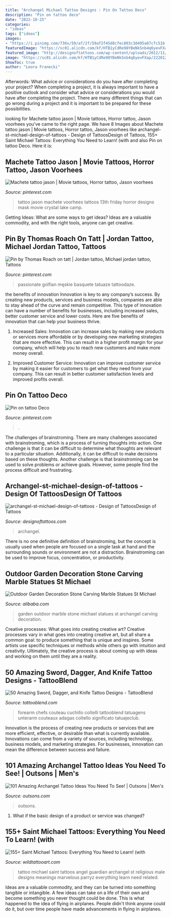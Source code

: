 ```yaml
---
title: "Archangel Michael Tattoo Designs : Pin On Tattoo Deco"
description: "Pin on tattoo deco"
date: "2022-10-25"
categories:
- "ideas"
tags: ["ideas"]
images:
- "https://i.pinimg.com/736x/59/af/2f/59af2f45d8cfec803c3d495a87cfc51b--michael-jordan-michael-okeefe.jpg"
featuredImage: "https://sc01.alicdn.com/kf/HTB1yCdRe98YBeNkSnb4q6yevFXap/222012761/HTB1yCdRe98YBeNkSnb4q6yevFXap.jpg"
featured_image: "http://designoftattoos.com/wp-content/uploads/2012/11/archangel-st-michael-design-of-tattoos.jpg"
image: "https://sc01.alicdn.com/kf/HTB1yCdRe98YBeNkSnb4q6yevFXap/222012761/HTB1yCdRe98YBeNkSnb4q6yevFXap.jpg"
ShowToc: true
author: "Leora Franecki"
---
```



Afterwords: What advice or considerations do you have after completing your project?
When completing a project, it is always important to have a positive outlook and consider what advice or considerations you would have after completing the project. There are many different things that can go wrong during a project and it is important to be prepared for these possibilities.

	

		
looking for Machete tattoo jason | Movie tattoos, Horror tattoo, Jason voorhees you've came to the right page. We have 8 Images about Machete tattoo jason | Movie tattoos, Horror tattoo, Jason voorhees like archangel-st-michael-design-of-tattoos - Design of TattoosDesign of Tattoos, 155+ Saint Michael Tattoos: Everything You Need to Learn! (with and also Pin on tattoo Deco. Here it is:
		
    
## Machete Tattoo Jason | Movie Tattoos, Horror Tattoo, Jason Voorhees

<img loading=lazy src="https://i.pinimg.com/736x/5e/43/ba/5e43ba96c85e5b1fdfc3e2671e88a1df.jpg" onerror="this.onerror=null;this.src='https://tse4.mm.bing.net/th?id=OIP.RyEJ0D33QZuYfz9P8J6cuAHaHa&amp;pid=15.1';" alt="Machete tattoo jason | Movie tattoos, Horror tattoo, Jason voorhees">

_Source: pinterest.com_

>tattoo jason machete voorhees tattoos 13th friday horror designs mask movie crystal lake camp. 

	

Getting Ideas: What are some ways to get ideas?
Ideas are a valuable commodity, and with the right tools, anyone can get creative.

    
## Pin By Thomas Roach On Tatt | Jordan Tattoo, Michael Jordan Tattoo, Tattoos

<img loading=lazy src="https://i.pinimg.com/736x/59/af/2f/59af2f45d8cfec803c3d495a87cfc51b--michael-jordan-michael-okeefe.jpg" onerror="this.onerror=null;this.src='https://tse1.mm.bing.net/th?id=OIP.-WWlaXcNmV5YTFH1Hvk0-gHaK7&amp;pid=15.1';" alt="Pin by Thomas Roach on tatt | Jordan tattoo, Michael jordan tattoo, Tattoos">

_Source: pinterest.com_

>passionate golfian męskie basquete tatuaze tattoodaze. 

	

the benefits of innovation
Innovation is key to any company’s success. By creating new products, services and business models, companies are able to stay ahead of the curve and remain competitive. This type of innovation can have a number of benefits for businesses, including increased sales, better customer service and lower costs. Here are five benefits of innovation that can help your business thrive.
1. Increased Sales: Innovation can increase sales by making new products or services more affordable or by developing new marketing strategies that are more effective. This can result in a higher profit margin for your company, which will help you to reach new customers and make more money overall.

2. Improved Customer Service: Innovation can improve customer service by making it easier for customers to get what they need from your company. This can result in better customer satisfaction levels and improved profits overall.


    
## Pin On Tattoo Deco

<img loading=lazy src="https://i.pinimg.com/736x/95/c5/d0/95c5d02b435269a0b05ef65270c491f1.jpg" onerror="this.onerror=null;this.src='https://tse1.mm.bing.net/th?id=OIP.y3c8fGkMUiA0WDxy-lgArAHaMj&amp;pid=15.1';" alt="Pin on tattoo Deco">

_Source: pinterest.com_

>. 

	

The challenges of brainstroming.
There are many challenges associated with brainstroming, which is a process of turning thoughts into action. One challenge is that it can be difficult to determine what thoughts are relevant to a particular situation. Additionally, it can be difficult to make decisions based on these thoughts. Another challenge is that brainstroming can be used to solve problems or achieve goals. However, some people find the process difficult and frustrating.

    
## Archangel-st-michael-design-of-tattoos - Design Of TattoosDesign Of Tattoos

<img loading=lazy src="http://designoftattoos.com/wp-content/uploads/2012/11/archangel-st-michael-design-of-tattoos.jpg" onerror="this.onerror=null;this.src='https://tse3.mm.bing.net/th?id=OIP.WQWwYPeDjOdaXKallowSlgHaNz&amp;pid=15.1';" alt="archangel-st-michael-design-of-tattoos - Design of TattoosDesign of Tattoos">

_Source: designoftattoos.com_

>archangel. 

	

There is no one definitive definition of brainstroming, but the concept is usually used when people are focused on a single task at hand and the surrounding sounds or environment are not a distraction. Brainstroming can be used to improve focus, concentration, or productivity.

    
## Outdoor Garden Decoration Stone Carving Marble Statues St Michael

<img loading=lazy src="https://sc01.alicdn.com/kf/HTB1yCdRe98YBeNkSnb4q6yevFXap/222012761/HTB1yCdRe98YBeNkSnb4q6yevFXap.jpg" onerror="this.onerror=null;this.src='https://tse4.mm.bing.net/th?id=OIP.BNEvsAi-LXvu3ZzV7TbuegHaJ4&amp;pid=15.1';" alt="Outdoor Garden Decoration Stone Carving Marble Statues St Michael">

_Source: alibaba.com_

>garden outdoor marble stone michael statues st archangel carving decoration. 

	

Creative processes: What goes into creating creative art?
Creative processes vary in what goes into creating creative art, but all share a common goal: to produce something that is unique and inspires. Some artists use specific techniques or methods while others go with intuition and creativity. Ultimately, the creative process is about coming up with ideas and working on them until they are a reality.

    
## 50 Amazing Sword, Dagger, And Knife Tattoo Designs - TattooBlend

<img loading=lazy src="https://tattooblend.com/wp-content/uploads/2017/03/42-1.jpg" onerror="this.onerror=null;this.src='https://tse4.mm.bing.net/th?id=OIP.rhAiipoIeHMBV2GcmKc_ngHaJS&amp;pid=15.1';" alt="50 Amazing Sword, Dagger, and Knife Tattoo Designs - TattooBlend">

_Source: tattooblend.com_

>forearm chefs couteau cuchillo coltelli tattooblend tatuagens unterarm couteaux adagas coltello significato tatuajeclub. 

	

Innovation is the process of creating new products or services that are more efficient, effective, or desirable than what is currently available. Innovations can come from a variety of sources, including technology, business models, and marketing strategies. For businesses, innovation can mean the difference between success and failure.

    
## 101 Amazing Archangel Tattoo Ideas You Need To See! | Outsons | Men&#039;s

<img loading=lazy src="https://outsons.com/wp-content/uploads/2021/03/2020-09-09-01.16.29-2393818209876056048_archangeltattoo.jpg" onerror="this.onerror=null;this.src='https://tse1.mm.bing.net/th?id=OIP.fU9Ae3z65t8OJPm_IbjSPgHaIx&amp;pid=15.1';" alt="101 Amazing Archangel Tattoo Ideas You Need To See! | Outsons | Men&#039;s">

_Source: outsons.com_

>outsons. 

	

1. What if the basic design of a product or service was changed?

    
## 155+ Saint Michael Tattoos: Everything You Need To Learn! (with

<img loading=lazy src="https://www.wildtattooart.com/wp-content/uploads/2018/10/Saint-Michael-Tattoos-25101811.jpg" onerror="this.onerror=null;this.src='https://tse2.mm.bing.net/th?id=OIP.bYMqAVJWhV-ZtdSGERbdtQHaHx&amp;pid=15.1';" alt="155+ Saint Michael Tattoos: Everything You Need to Learn! (with">

_Source: wildtattooart.com_

>tattoo michael saint tattoos angel guardian archangel st religious male designs meanings marvelous parryz everything learn need related. 

	

Ideas are a valuable commodity, and they can be turned into something tangible or intangible. A few ideas can take on a life of their own and become something you never thought could be done. This is what happened to the idea of flying in airplanes. People didn't think anyone could do it, but over time people have made advancements in flying in airplanes.

